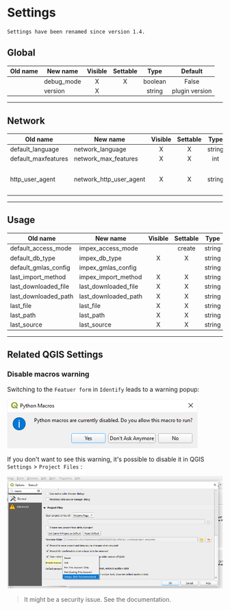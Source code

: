 # Settings

```{info}
Settings have been renamed since version 1.4.
```

## Global

| Old name | New name   | Visible | Settable | Type    | Default |
| -------- | ---------- | :-----: | :------: | :-----: | :-----: |
|          | debug_mode |  X      | X        | boolean | False   |
|          | version    |  X      |          | string  | plugin version |

----

## Network

| Old name            | New name                | Visible | Settable | Type    | Default |
| ------------------- | ----------------------- | :-----: | :------: | :-----: | ------- |
| default_language    | network_language        | X       | X        | string  | en      |
| default_maxfeatures | network_max_features    | X       | X        | int     | 100     |
| http_user_agent     | network_http_user_agent | X       | X        | string  | plugin name and version |

----

## Usage

| Old name             | New name             | Visible | Settable | Type    | Default |
| -------------------  | -------------------- | :-----: | :------: | :-----: | ------- |
| default_access_mode  | impex_access_mode    |         | create   | string  |         |
| default_db_type      | impex_db_type        | X       | X        | string  | SQLite  |
| default_gmlas_config | impex_gmlas_config   |         |          | string  | gmlas   |
| last_import_method   | impex_import_method  | X       | X        | string  |         |
| last_downloaded_file | last_downloaded_file | X       | X        | string  |         |
| last_downloaded_path | last_downloaded_path | X       | X        | string  |         |
| last_file            | last_file            | X       | X        | string  |         |
| last_path            | last_path            | X       | X        | string  |         |
| last_source          | last_source          | X       | X        | string  |         |

----

## Related QGIS Settings

### Disable macros warning

Switching to the `Featuer form` in `Identify` leads to a warning popup:

![QGIS - Macro warning popup](../static/img/qgis_macros_warning.png "QGIS - Macro warning popup")

If you don't want to see this warning, it's possible to disable it in QGIS `Settings` > `Project Files` :

![QGIS - Macro warning option](../static/img/qgis_macros_warning_option.png "QGIS - Macro warning option")

> It might be a security issue. See the documentation.
